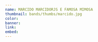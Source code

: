 ```yaml
---
name: MARCIDO MARCIDORJS E FAMOSA MIMOSA
thumbnail: bands/thumbs/marcido.jpg
color:
banner:
link:
embed:
---
```

